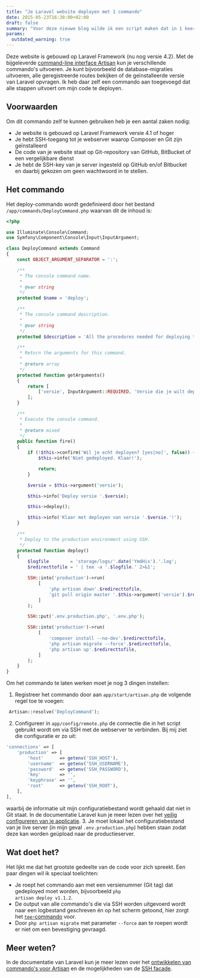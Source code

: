 ```yaml
---
title: "Je Laravel website deployen met 1 commando"
date: 2015-05-23T16:30:00+02:00
draft: false
summary: "Voor deze nieuwe blog wilde ik een script maken dat in 1 keer de nieuwste versie van mijn code uploadt naar mijn webserver. Dit heb ik gedaan door een nieuw commando aan Artisan -- de command-line interface van Laravel Framework -- toe te voegen."
params:
  outdated_warning: true
---
```

Deze website is gebouwd op Laravel Framework (nu nog versie 4.2). Met de bijgeleverde [command-line interface Artisan](http://laravel.com/docs/4.2/artisan) kun je verschillende commando's uitvoeren. Je kunt bijvoorbeeld de database-migraties uitvoeren, alle geregistreerde routes bekijken of de geïnstalleerde versie van Laravel opvragen. Ik heb daar zelf een commando aan toegevoegd dat alle stappen uitvoert om mijn code te deployen.

## Voorwaarden
Om dit commando zelf te kunnen gebruiken heb je een aantal zaken nodig:

* Je website is gebouwd op Laravel Framework versie 4.1 of hoger
* Je hebt SSH-toegang tot je webserver waarop Composer en Git zijn geïnstalleerd
* De code van je website staat op Git-repository van GitHub, BitBucket of een vergelijkbare dienst
* Je hebt de SSH-key van je server ingesteld op GitHub en/of Bitbucket en daarbij gekozen om geen wachtwoord in te stellen.

## Het commando
Het deploy-commando wordt gedefinieerd door het bestand `/app/commands/DeployCommand.php` waarvan dit de inhoud is:
```php
<?php

use Illuminate\Console\Command;
use Symfony\Component\Console\Input\InputArgument;

class DeployCommand extends Command
{
    const OBJECT_ARGUMENT_SEPARATOR = ':';

    /**
     * The console command name.
     *
     * @var string
     */
    protected $name = 'deploy';

    /**
     * The console command description.
     *
     * @var string
     */
    protected $description = 'All the procedures needed for deploying the website';

    /**
     * Return the arguments for this command.
     *
     * @return array
     */
    protected function getArguments()
    {
        return [
            ['versie', InputArgument::REQUIRED, 'Versie die je wilt deployen, bijvoorbeeld v1.0.0'],
        ];
    }

    /**
     * Execute the console command.
     *
     * @return mixed
     */
    public function fire()
    {
        if (!$this->confirm('Wil je echt deployen? [yes|no]', false)) {
            $this->info('Niet gedeployed. Klaar!');

            return;
        }

        $versie = $this->argument('versie');

        $this->info('Deploy versie '.$versie);

        $this->deploy();

        $this->info('Klaar met deployen van versie '.$versie.'!');
    }

    /**
     * Deploy to the production environment using SSH.
     */
    protected function deploy()
    {
        $logfile        = 'storage/logs/'.date('YmdHis').'.log';
        $redirecttofile = ' | tee -a '.$logfile.' 2>&1';

        SSH::into('production')->run(
            [
                'php artisan down'.$redirecttofile,
                'git pull origin master '.$this->argument('versie').$redirecttofile,
            ]
        );

        SSH::put('.env.production.php', '.env.php');

        SSH::into('production')->run(
            [
                'composer install --no-dev'.$redirecttofile,
                'php artisan migrate --force'.$redirecttofile,
                'php artisan up'.$redirecttofile,
            ]
        );
    }
}
```

Om het commando te laten werken moet je nog 3 dingen instellen:
1. Registreer het commando door aan `app/start/artisan.php` de volgende regel toe te voegen:
```php
 Artisan::resolve('DeployCommand'); 
```
2. Configureer in `app/config/remote.php` de connectie die in het script gebruikt wordt om via SSH met de webserver te verbinden. Bij mij ziet die configuratie er zo uit:
```php
'connections' => [
    'production' => [
        'host'      => getenv('SSH_HOST'),
        'username'  => getenv('SSH_USERNAME'),
        'password'  => getenv('SSH_PASSWORD'),
        'key'       => '',
        'keyphrase' => '',
        'root'      => getenv('SSH_ROOT'),
    ],
],
```
waarbij de informatie uit mijn configuratiebestand wordt gehaald dat niet in Git staat. In de documentatie Laravel kun je meer lezen over het [veilig configureren van je applicatie](http://laravel.com/docs/4.2/configuration#protecting-sensitive-configuration).
3. Je moet lokaal het configuratiebestand van je live server (in mijn geval `.env.production.php`) hebben staan zodat deze kan worden geüpload naar de productieserver.

## Wat doet het?
Het lijkt me dat het grootste gedeelte van de code voor zich spreekt. Een paar dingen wil ik speciaal toelichten:
* Je roept het commando aan met een versienummer (Git tag) dat gedeployed moet worden, bijvoorbeeld <code class="language-bash">php artisan deploy v1.1.2</code>.
* De output van alle commando's die via SSH worden uitgevoerd wordt naar een logbestand geschreven én op het scherm getoond, hier zorgt het [`tee`-commando](http://en.wikipedia.org/wiki/Tee_%28command%29) voor.
* Door `php artisan migrate` met parameter `--force` aan te roepen wordt er niet om een bevestiging gevraagd.

## Meer weten?
In de documentatie van Laravel kun je meer lezen over het [ontwikkelen van commando's voor Artisan](http://laravel.com/docs/4.2/commands) en de mogelijkheden van de [SSH facade](http://laravel.com/docs/4.2/ssh). 
